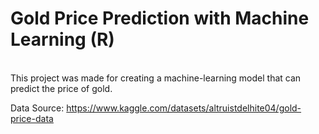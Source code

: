 <h1>Gold Price Prediction with Machine Learning (R)</h1><br>
This project was made for creating a machine-learning model that can predict the price of gold.

Data Source: https://www.kaggle.com/datasets/altruistdelhite04/gold-price-data
